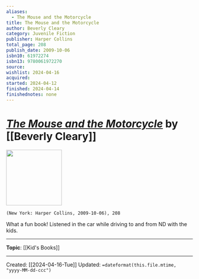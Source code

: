 ```yaml
---
aliases:
  - The Mouse and the Motorcycle
title: The Mouse and the Motorcycle
author: Beverly Cleary
category: Juvenile Fiction
publisher: Harper Collins
total_page: 208
publish_date: 2009-10-06
isbn10: 61972274
isbn13: 9780061972270
source: 
wishlist: 2024-04-16
acquired: 
started: 2024-04-12
finished: 2024-04-14
finishednotes: none
---
```

# *[The Mouse and the Motorcycle]()* by [[Beverly Cleary]]

<img src="http://books.google.com/books/content?id=koPh3Rkn74EC&printsec=frontcover&img=1&zoom=1&edge=curl&source=gbs_api" width=150>

`(New York: Harper Collins, 2009-10-06), 208`

What a fun book! Listened in the car while driving to and from ND with the kids.

--- 
**Topic**: [[Kid's Books]]

---
Created: [[2024-04-16-Tue]]
Updated: `=dateformat(this.file.mtime, "yyyy-MM-dd-ccc")`